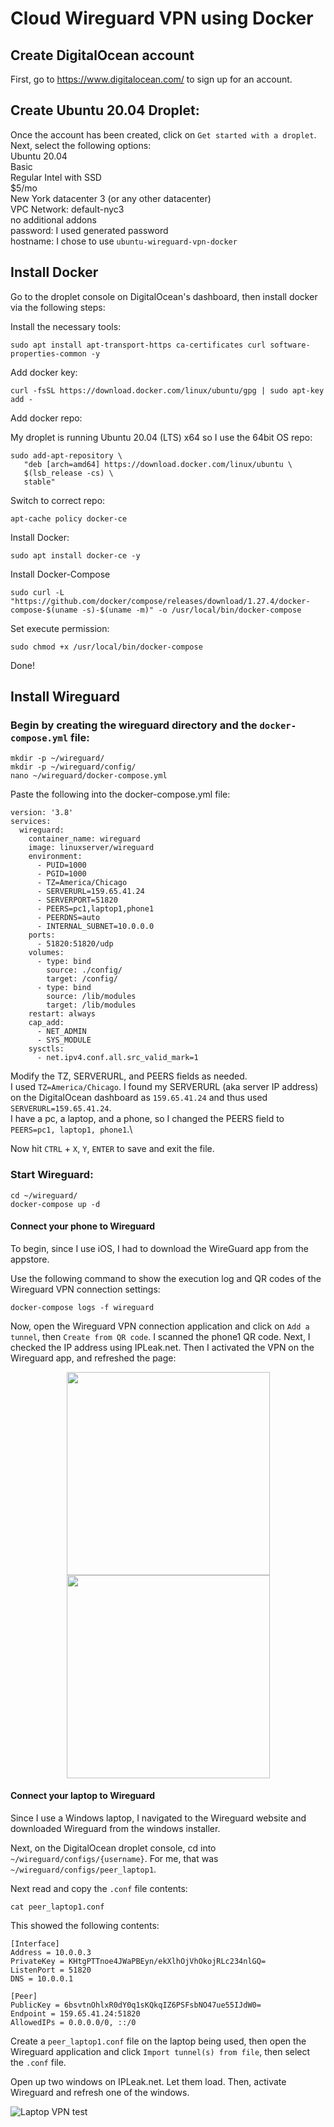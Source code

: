 # Cloud Wireguard VPN using Docker

## Create DigitalOcean account

First, go to https://www.digitalocean.com/ to sign up for an account.

## Create Ubuntu 20.04 Droplet: 

Once the account has been created, click on  `Get started with a droplet`. Next, select the following options:\
Ubuntu 20.04\
Basic\
Regular Intel with SSD\
$5/mo\
New York datacenter 3 (or any other datacenter)\
VPC Network: default-nyc3\
no additional addons\
password: I used generated password\
hostname: I chose to use `ubuntu-wireguard-vpn-docker`

## Install Docker

Go to the droplet console on DigitalOcean's dashboard, then install docker via the following steps:

Install the necessary tools:

```
sudo apt install apt-transport-https ca-certificates curl software-properties-common -y
```

Add docker key:

```
curl -fsSL https://download.docker.com/linux/ubuntu/gpg | sudo apt-key add -
```

Add docker repo:

My droplet is running Ubuntu 20.04 (LTS) x64 so I use the 64bit OS repo:

```
sudo add-apt-repository \
   "deb [arch=amd64] https://download.docker.com/linux/ubuntu \
   $(lsb_release -cs) \
   stable"
```

Switch to correct repo:

```
apt-cache policy docker-ce
```

Install Docker:

```
sudo apt install docker-ce -y
```

Install Docker-Compose

```
sudo curl -L "https://github.com/docker/compose/releases/download/1.27.4/docker-compose-$(uname -s)-$(uname -m)" -o /usr/local/bin/docker-compose
```

Set execute permission:

```
sudo chmod +x /usr/local/bin/docker-compose
```

Done!

## Install Wireguard

### Begin by creating the wireguard directory and the `docker-compose.yml` file:

```
mkdir -p ~/wireguard/
mkdir -p ~/wireguard/config/
nano ~/wireguard/docker-compose.yml
```

Paste the following into the docker-compose.yml file:

```
version: '3.8'
services:
  wireguard:
    container_name: wireguard
    image: linuxserver/wireguard
    environment:
      - PUID=1000
      - PGID=1000
      - TZ=America/Chicago
      - SERVERURL=159.65.41.24
      - SERVERPORT=51820
      - PEERS=pc1,laptop1,phone1
      - PEERDNS=auto
      - INTERNAL_SUBNET=10.0.0.0
    ports:
      - 51820:51820/udp
    volumes:
      - type: bind
        source: ./config/
        target: /config/
      - type: bind
        source: /lib/modules
        target: /lib/modules
    restart: always
    cap_add:
      - NET_ADMIN
      - SYS_MODULE
    sysctls:
      - net.ipv4.conf.all.src_valid_mark=1
```

Modify the TZ, SERVERURL, and PEERS fields as needed.\
I used `TZ=America/Chicago`.
I found my SERVERURL (aka server IP address) on the DigitalOcean dashboard as `159.65.41.24` and thus used `SERVERURL=159.65.41.24`.\
I have a pc, a laptop, and a phone, so I changed the PEERS field to `PEERS=pc1, laptop1, phone1`.\

Now hit `CTRL` + `X`, `Y`, `ENTER` to save and exit the file.

### Start Wireguard:

```
cd ~/wireguard/
docker-compose up -d
```

#### Connect your phone to Wireguard

To begin, since I use iOS, I had to download the WireGuard app from the appstore. 

Use the following command to show the execution log and QR codes of the Wireguard VPN connection settings:

```
docker-compose logs -f wireguard
```

Now, open the Wireguard VPN connection application and click on `Add a tunnel`, then `Create from QR code`. I scanned the phone1 QR code. Next, I checked the IP address using IPLeak.net. Then I activated the VPN on the Wireguard app, and refreshed the page:

<p align="middle">
  <img src="https://user-images.githubusercontent.com/56270862/143801491-5a0b647d-baa8-450d-888c-1b94f4b54827.png" width="325" />
  <img src="https://user-images.githubusercontent.com/56270862/143801563-c571b166-16cd-4289-8f21-1cc6895b1519.png" width="325" /> 
</p>

#### Connect your laptop to Wireguard

Since I use a Windows laptop, I navigated to the Wireguard website and downloaded Wireguard from the windows installer.

Next, on the DigitalOcean droplet console, cd into `~/wireguard/configs/{username}`. For me, that was `~/wireguard/configs/peer_laptop1`.

Next read and copy the `.conf` file contents:

```
cat peer_laptop1.conf
```

This showed the following contents:

```
[Interface]
Address = 10.0.0.3
PrivateKey = KHtgPTTnoe4JWaPBEyn/ekXlhOjVhOkojRLc234nlGQ=
ListenPort = 51820
DNS = 10.0.0.1

[Peer]
PublicKey = 6bsvtnOhlxR0dY0q1sKQkqIZ6PSFsbNO47ue55IJdW0=
Endpoint = 159.65.41.24:51820
AllowedIPs = 0.0.0.0/0, ::/0
```

Create a `peer_laptop1.conf` file on the laptop being used, then open the Wireguard application and click `Import tunnel(s) from file`, then select the `.conf` file.

Open up two windows on IPLeak.net. Let them load. Then, activate Wireguard and refresh one of the windows.

![Laptop VPN test](https://user-images.githubusercontent.com/56270862/143802476-ad137df0-57b1-4ee6-8ecd-bc4223cd7294.png)

